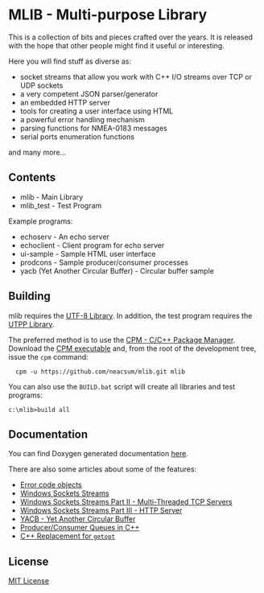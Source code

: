 # MLIB - Multi-purpose Library #
This is a collection of bits and pieces crafted over the years. It is released
with the hope that other people might find it useful or interesting.

Here you will find stuff as diverse as:
- socket streams that allow you work with C++ I/O streams over TCP or UDP sockets
- a very competent JSON parser/generator
- an embedded HTTP server
- tools for creating a user interface using HTML
- a powerful error handling mechanism
- parsing functions for NMEA-0183 messages
- serial ports enumeration functions

and many more...

## Contents ##
 - mlib - Main Library
 - mlib_test - Test Program
  
Example programs:
- echoserv - An echo server
- echoclient - Client program for echo server
- ui-sample - Sample HTML user interface
- prodcons - Sample producer/consumer processes 
- yacb (Yet Another Circular Buffer) - Circular buffer sample

## Building ##
mlib requires the [UTF-8 Library](https://github.com/neacsum/utf8). In addition, the test program requires the [UTPP Library](https://github.com/neacsum/utpp).

The preferred method is to use the [CPM - C/C++ Package Manager](https://github.com/neacsum/cpm/). Download the [CPM executable](https://github.com/neacsum/cpm/releases/latest/download/cpm.exe) and, from the root of the development tree, issue the `cpm` command:
```
  cpm -u https://github.com/neacsum/mlib.git mlib
```

You can also use the `BUILD.bat` script will create all libraries and test programs:
```
c:\mlib>build all
```

## Documentation ##
You can find Doxygen generated documentation [here](https://neacsum.github.io/mlib/index.html).

There are also some articles about some of the features:
 - [Error code objects](https://neacsu.net/docs/programming/error_codes/cp_article/)
 - [Windows Sockets Streams](https://neacsu.net/docs/programming/sockstreams/windows-socket-streams/)
 - [Windows Sockets Streams Part II - Multi-Threaded TCP Servers](https://neacsu.net/docs/programming/sockstreams/multi-threaded-servers/)
 - [Windows Sockets Streams Part III - HTTP Server](https://neacsu.net/docs/programming/sockstreams/httpserver/)
 - [YACB - Yet Another Circular Buffer](https://neacsu.net/docs/programming/circular_buffer/)
 - [Producer/Consumer Queues in C++](https://neacsu.net/docs/programming/producer-consumer-queues/)
 - [C++ Replacement for `getopt`](https://neacsu.net/docs/programming/getopt/)

## License ##
[MIT License](https://github.com/neacsum/mlib/blob/master/LICENSE)
